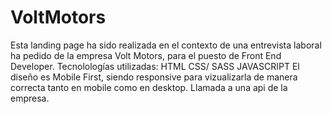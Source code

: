 # VoltMotors
Esta landing page ha sido realizada en el contexto de una entrevista laboral ha pedido de la empresa Volt Motors, para el puesto de Front End Developer. 
Tecnolologías utilizadas: HTML CSS/ SASS JAVASCRIPT 
El diseño es Mobile First, siendo responsive para vizualizarla de manera correcta tanto en mobile como en desktop. 
Llamada a una api de la empresa.
